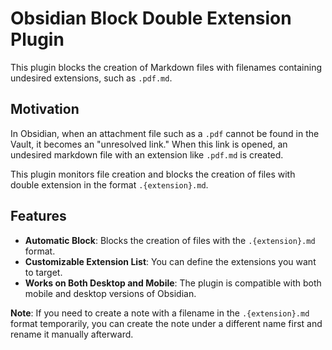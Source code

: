 # Obsidian Block Double Extension Plugin

This plugin blocks the creation of Markdown files with filenames containing undesired extensions, such as `.pdf.md`.

## Motivation

In Obsidian, when an attachment file such as a `.pdf` cannot be found in the Vault, it becomes an "unresolved link." When this link is opened, an undesired markdown file with an extension like `.pdf.md` is created.

This plugin monitors file creation and blocks the creation of files with double extension in the format `.{extension}.md`.

## Features

- **Automatic Block**: Blocks the creation of files with the `.{extension}.md` format.
- **Customizable Extension List**: You can define the extensions you want to target.
- **Works on Both Desktop and Mobile**: The plugin is compatible with both mobile and desktop versions of Obsidian.

**Note**: If you need to create a note with a filename in the `.{extension}.md` format temporarily, you can create the note under a different name first and rename it manually afterward.